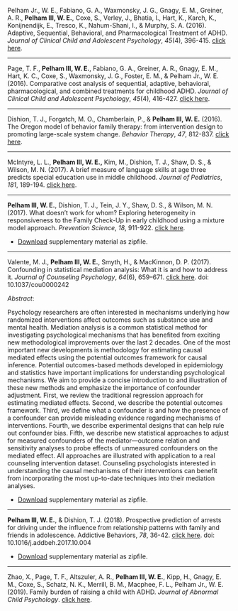 Pelham Jr., W. E., Fabiano, G. A., Waxmonsky, J. G., Gnagy, E. M., Greiner, A. R., **Pelham III, W. E.**, Coxe, S., Verley, J., Bhatia, I., Hart, K., Karch, K., Konijnendijk, E., Tresco, K., Nahum-Shani, I., & Murphy, S. A. (2016). Adaptive, Sequential, Behavioral, and Pharmacological Treatment of ADHD. *Journal of Clinical Child and Adolescent Psychology*, *45*(4), 396-415.
[click here](pdfs/pelham_et_al-2016-jccap.pdf).

----

Page, T. F., **Pelham III, W. E.**, Fabiano, G. A., Greiner, A. R., Gnagy, E. M., Hart, K. C., Coxe, S., Waxmonsky, J. G., Foster, E. M., & Pelham Jr., W. E. (2016). Comparative cost analysis of sequential, adaptive, behavioral, pharmacological, and combined treatments for childhood ADHD. *Journal of Clinical Child and Adolescent Psychology*, *45*(4), 416-427.
[click here](pdfs/page_et_al-2016-jccap.pdf).

----

Dishion, T. J., Forgatch, M. O., Chamberlain, P., & **Pelham III, W. E.** (2016). The Oregon model of behavior family therapy: from intervention design to promoting large-scale system change. *Behavior Therapy*, *47*, 812-837.
[click here](pdfs/dishion_et_al-2016-bt.pdf).

----

McIntyre, L. L., **Pelham III, W. E.,** Kim, M., Dishion, T. J., Shaw, D. S., & Wilson, M. N. (2017). A brief measure of language skills at age three predicts special education use in middle childhood. *Journal of Pediatrics*, *181*, 189-194.
[click here](pdfs/mcintyre_et_al-2017-jped.pdf).

----

**Pelham III, W. E.**, Dishion, T. J., Tein, J. Y., Shaw, D. S., & Wilson, M. N. (2017). What doesn’t work for whom? Exploring heterogeneity in responsiveness to the Family Check-Up in early childhood using a mixture model approach. *Prevention Science*, *18*, 911-922.
[click here](pdfs/pelham_et_al-2017-prevsci.pdf).

- [Download](si/pelham_et_al-2017-prevsci-si.zip) supplementary material as zipfile.

----

Valente, M. J., **Pelham III, W. E.**, Smyth, H., & MacKinnon, D. P. (2017). Confounding in statistical mediation analysis: What it is and how to address it. *Journal of Counseling Psychology*, *64*(6), 659–671. [click here](pdfs/valente_et_al-2017-jcp.pdf). doi: 10.1037/cou0000242

*Abstract*:

Psychology researchers are often interested in mechanisms underlying how randomized interventions affect outcomes such as substance use and mental health. Mediation analysis is a common statistical method for investigating psychological mechanisms that has benefited from exciting new methodological improvements over the last 2 decades. One of the most important new developments is methodology for estimating causal mediated effects using the potential outcomes framework for causal inference. Potential outcomes-based methods developed in epidemiology and statistics have important implications for understanding psychological mechanisms. We aim to provide a concise introduction to and illustration of these new methods and emphasize the importance of confounder adjustment. First, we review the traditional regression approach for estimating mediated effects. Second, we describe the potential outcomes framework. Third, we define what a confounder is and how the presence of a confounder can provide misleading evidence regarding mechanisms of interventions. Fourth, we describe experimental designs that can help rule out confounder bias. Fifth, we describe new statistical approaches to adjust for measured confounders of the mediator—outcome relation and sensitivity analyses to probe effects of unmeasured confounders on the mediated effect. All approaches are illustrated with application to a real counseling intervention dataset. Counseling psychologists interested in understanding the causal mechanisms of their interventions can benefit from incorporating the most up-to-date techniques into their mediation analyses.

- [Download](si/valente_et_al-2017-jcp-si.zip) supplementary material as zipfile.

----

**Pelham III, W. E.**, & Dishion, T. J. (2018). Prospective prediction of arrests for driving under the influence from relationship patterns with family and friends in adolescence. Addictive Behaviors, *78*, 36-42.
[click here](pdfs/pelham_dishion-2018-addbeh.pdf). doi: 10.1016/j.addbeh.2017.10.004

- [Download](si/pelham_dishion-2018-addbeh-si.zip) supplementary material as zipfile.

----

Zhao, X., Page, T. F., Altszuler, A. R., **Pelham III, W. E.**, Kipp, H., Gnagy, E. M., Coxe, S., Schatz, N. K., Merrill, B. M., Macphee, F. L., Pelham Jr., W. E. (2019). Family burden of raising a child with ADHD. *Journal of Abnormal Child Psychology*. [click here](pdfs/zhao_et_al-2019-jacp.pdf).
